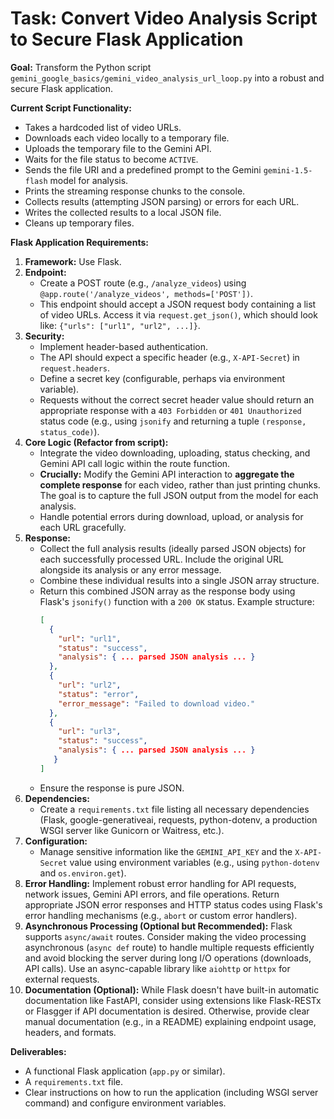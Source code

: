 # Task: Convert Video Analysis Script to Secure Flask Application

**Goal:** Transform the Python script `gemini_google_basics/gemini_video_analysis_url_loop.py` into a robust and secure Flask application.

**Current Script Functionality:**
- Takes a hardcoded list of video URLs.
- Downloads each video locally to a temporary file.
- Uploads the temporary file to the Gemini API.
- Waits for the file status to become `ACTIVE`.
- Sends the file URI and a predefined prompt to the Gemini `gemini-1.5-flash` model for analysis.
- Prints the streaming response chunks to the console.
- Collects results (attempting JSON parsing) or errors for each URL.
- Writes the collected results to a local JSON file.
- Cleans up temporary files.

**Flask Application Requirements:**

1.  **Framework:** Use Flask.
2.  **Endpoint:**
    *   Create a POST route (e.g., `/analyze_videos`) using `@app.route('/analyze_videos', methods=['POST'])`.
    *   This endpoint should accept a JSON request body containing a list of video URLs. Access it via `request.get_json()`, which should look like: `{"urls": ["url1", "url2", ...]}`.
3.  **Security:**
    *   Implement header-based authentication.
    *   The API should expect a specific header (e.g., `X-API-Secret`) in `request.headers`.
    *   Define a secret key (configurable, perhaps via environment variable).
    *   Requests without the correct secret header value should return an appropriate response with a `403 Forbidden` or `401 Unauthorized` status code (e.g., using `jsonify` and returning a tuple `(response, status_code)`).
4.  **Core Logic (Refactor from script):**
    *   Integrate the video downloading, uploading, status checking, and Gemini API call logic within the route function.
    *   **Crucially:** Modify the Gemini API interaction to **aggregate the complete response** for each video, rather than just printing chunks. The goal is to capture the full JSON output from the model for each analysis.
    *   Handle potential errors during download, upload, or analysis for each URL gracefully.
5.  **Response:**
    *   Collect the full analysis results (ideally parsed JSON objects) for each successfully processed URL. Include the original URL alongside its analysis or any error message.
    *   Combine these individual results into a single JSON array structure.
    *   Return this combined JSON array as the response body using Flask's `jsonify()` function with a `200 OK` status. Example structure:
        ```json
        [
          {
            "url": "url1",
            "status": "success",
            "analysis": { ... parsed JSON analysis ... }
          },
          {
            "url": "url2",
            "status": "error",
            "error_message": "Failed to download video."
          },
          {
            "url": "url3",
            "status": "success",
            "analysis": { ... parsed JSON analysis ... }
           }
        ]
        ```
    *   Ensure the response is pure JSON.
6.  **Dependencies:**
    *   Create a `requirements.txt` file listing all necessary dependencies (Flask, google-generativeai, requests, python-dotenv, a production WSGI server like Gunicorn or Waitress, etc.).
7.  **Configuration:**
    *   Manage sensitive information like the `GEMINI_API_KEY` and the `X-API-Secret` value using environment variables (e.g., using `python-dotenv` and `os.environ.get`).
8.  **Error Handling:** Implement robust error handling for API requests, network issues, Gemini API errors, and file operations. Return appropriate JSON error responses and HTTP status codes using Flask's error handling mechanisms (e.g., `abort` or custom error handlers).
9.  **Asynchronous Processing (Optional but Recommended):** Flask supports `async/await` routes. Consider making the video processing asynchronous (`async def` route) to handle multiple requests efficiently and avoid blocking the server during long I/O operations (downloads, API calls). Use an async-capable library like `aiohttp` or `httpx` for external requests.
10. **Documentation (Optional):** While Flask doesn't have built-in automatic documentation like FastAPI, consider using extensions like Flask-RESTx or Flasgger if API documentation is desired. Otherwise, provide clear manual documentation (e.g., in a README) explaining endpoint usage, headers, and formats.

**Deliverables:**
- A functional Flask application (`app.py` or similar).
- A `requirements.txt` file.
- Clear instructions on how to run the application (including WSGI server command) and configure environment variables. 